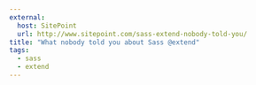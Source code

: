 ```yaml
---
external: 
  host: SitePoint
  url: http://www.sitepoint.com/sass-extend-nobody-told-you/
title: "What nobody told you about Sass @extend"
tags:
  - sass
  - extend
---
```

